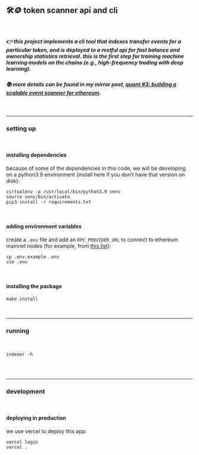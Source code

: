 ## 🛠🪙  token scanner api and cli

<br>

##### 👉 this project implements a cli tool that indexes transfer events for a particular token, and is deployed to a restful api for fast balance and ownership statistics retrieval. this is the first step for training machine learning models on the chains (*e.g.*, high-frequency trading with deep learning).

##### 📚 more details can be found in my mirror post, **[quant #3: building a scalable event scanner for ethereum](https://mirror.xyz/steinkirch.eth/vSF18xcLyfXLIWwxjreRa3I_XskwgnjSc6pScegNJWI)**.

<br>

---

### setting up 

<br>

#### installing dependencies

because of some of the dependencies in this code, we will be developing on a python3.9 environment (install here if you don’t have that version on disk):

```
virtualenv -p /usr/local/bin/python3.9 venv
source venv/bin/activate
pip3 install -r requirements.txt
```


<br>

#### adding environment variables

create a `.env` file and add an `RPC_PROVIDER_URL` to connect to ethereum mainnet nodes (for example, from [this list](https://ethereumnodes.com/)):

```
cp .env.example .env
vim .env
```

<br>

#### installing the package

```
make install
```

<br>

----

### running

<br>


```
indexer -h


```


<br>

---

### development

<br>

#### deploying in production

we use vercel to deploy this app:

```
vercel login
vercel .
```

<br>

